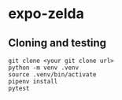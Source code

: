 # expo-zelda


## Cloning and testing

```
git clone <your git clone url>
python -m venv .venv
source .venv/bin/activate
pipenv install
pytest
```
